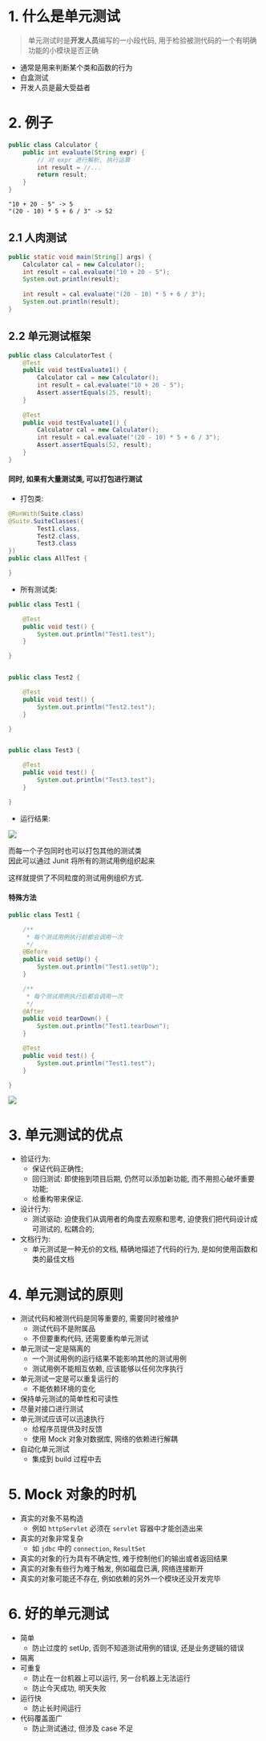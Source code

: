 # 1. 什么是单元测试
> 单元测试时是**开发人员**编写的一小段代码, 用于检验被测代码的一个有明确功能的小模块是否正确

- 通常是用来判断某个类和函数的行为
- 白盒测试
- 开发人员是最大受益者

# 2. 例子
```java
public class Calculator {
    public int evaluate(String expr) {
        // 对 expr 进行解析, 执行运算
        int result = //...
        return result;
    }
}
```

    "10 + 20 - 5" -> 5
    "(20 - 10) * 5 + 6 / 3" -> 52
    
## 2.1 人肉测试
```java
public static void main(String[] args) {
    Calculator cal = new Calculator();
    int result = cal.evaluate("10 + 20 - 5");
    System.out.println(result);
    
    int result = cal.evaluate("(20 - 10) * 5 + 6 / 3");
    System.out.println(result);
}
```

## 2.2 单元测试框架
```java
public class CalculatorTest {
    @Test
    public void testEvaluate1() {
        Calculator cal = new Calculator();
        int result = cal.evaluate("10 + 20 - 5");
        Assert.assertEquals(25, result);
    }
    
    @Test
    public void testEvaluate1() {
        Calculator cal = new Calculator();
        int result = cal.evaluate("(20 - 10) * 5 + 6 / 3");
        Assert.assertEquals(52, result);
    }
}
```

#### 同时, 如果有大量测试类, 可以打包进行测试
- 打包类:
```java
@RunWith(Suite.class)
@Suite.SuiteClasses({
        Test1.class,
        Test2.class,
        Test3.class
})
public class AllTest {

}
```

- 所有测试类:
```java
public class Test1 {

    @Test
    public void test() {
        System.out.println("Test1.test");
    }

}


public class Test2 {

    @Test
    public void test() {
        System.out.println("Test2.test");
    }

}


public class Test3 {

    @Test
    public void test() {
        System.out.println("Test3.test");
    }

}
```
- 运行结果:

![](http://oetw0yrii.bkt.clouddn.com/18-8-5/21854660.jpg)

而每一个子包同时也可以打包其他的测试类  
因此可以通过 Junit 将所有的测试用例组织起来

这样就提供了不同粒度的测试用例组织方式.

#### 特殊方法
```java
public class Test1 {

    /**
     * 每个测试用例执行前都会调用一次
     */
    @Before
    public void setUp() {
        System.out.println("Test1.setUp");
    }

    /**
     * 每个测试用例执行后都会调用一次
     */
    @After
    public void tearDown() {
        System.out.println("Test1.tearDown");
    }

    @Test
    public void test() {
        System.out.println("Test1.test");
    }

}
```

![](http://oetw0yrii.bkt.clouddn.com/18-8-5/30998197.jpg)

# 3. 单元测试的优点
- 验证行为:
    - 保证代码正确性;
    - 回归测试: 即使拖到项目后期, 仍然可以添加新功能, 而不用担心破坏重要功能;
    - 给重构带来保证.
- 设计行为:
    - 测试驱动: 迫使我们从调用者的角度去观察和思考, 迫使我们把代码设计成可测试的, 松耦合的;
- 文档行为:
    - 单元测试是一种无价的文档, 精确地描述了代码的行为, 是如何使用函数和类的最佳文档
    

# 4. 单元测试的原则
- 测试代码和被测代码是同等重要的, 需要同时被维护
    - 测试代码不是附属品
    - 不但要重构代码, 还需要重构单元测试
- 单元测试一定是隔离的
    - 一个测试用例的运行结果不能影响其他的测试用例
    - 测试用例不能相互依赖, 应该能够以任何次序执行
- 单元测试一定是可以重复运行的
    - 不能依赖环境的变化
- 保持单元测试的简单性和可读性
- 尽量对接口进行测试
- 单元测试应该可以迅速执行
    - 给程序员提供及时反馈
    - 使用 Mock 对象对数据库, 网络的依赖进行解耦
- 自动化单元测试
    - 集成到 build 过程中去

# 5. Mock 对象的时机
- 真实的对象不易构造
    - 例如 `httpServlet` 必须在 `servlet` 容器中才能创造出来
- 真实的对象非常复杂
    - 如 `jdbc` 中的 `connection`, `ResultSet`
- 真实的对象的行为具有不确定性, 难于控制他们的输出或者返回结果
- 真实的对象有些行为难于触发, 例如磁盘已满, 网络连接断开
- 真实的对象可能还不存在, 例如依赖的另外一个模块还没开发完毕

# 6. 好的单元测试
- 简单
    - 防止过度的 setUp, 否则不知道测试用例的错误, 还是业务逻辑的错误
- 隔离
- 可重复
    - 防止在一台机器上可以运行, 另一台机器上无法运行
    - 防止今天成功, 明天失败
- 运行快
    - 防止长时间运行
- 代码覆盖面广
    - 防止测试通过, 但涉及 case 不足